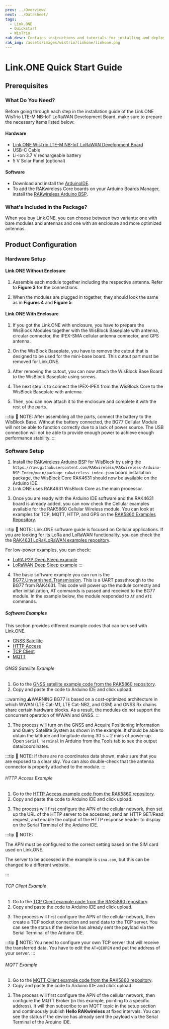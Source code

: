 ```yaml
---
prev: ../Overview/
next: ../Datasheet/
tags:
  - Link.ONE
  - Quickstart
  - WisTrio
rak_desc: Contains instructions and tutorials for installing and deploying your Link.ONE WisTrio LTE-M NB-IoT LoRaWAN Development Board. Instructions are written in a detailed and step-by-step manner for an easier experience in setting up your device.
rak_img: /assets/images/wistrio/linkone/linkone.png
---
```


# Link.ONE Quick Start Guide

## Prerequisites

### What Do You Need?

Before going through each step in the installation guide of the Link.ONE WisTrio LTE-M NB-IoT LoRaWAN Development Board, make sure to prepare the necessary items listed below:

#### Hardware

- [Link.ONE WisTrio LTE-M NB-IoT LoRaWAN Development Board](https://store.rakwireless.com/products/link-one-lte-m-nb-iot-lorawan-device-based-on-nrf52840-sx1262-and-bg77-arduino-ide-compatible?variant=42659406512326?utm_source=LinkOne&utm_medium=Document&utm_campaign=BuyFromStore)
- USB-C Cable
- Li-Ion 3.7&nbsp;V rechargeable battery
- 5&nbsp;V Solar Panel (optional)

#### Software

- Download and install the [ArduinoIDE](https://www.arduino.cc/en/Main/Software).
- To add the RAKwireless Core boards on your Arduino Boards Manager, install the [RAKwireless Arduino BSP](https://github.com/RAKWireless/RAKwireless-Arduino-BSP-Index).

### What's Included in the Package?

When you buy Link.ONE, you can choose between two variants: one with bare modules and antennas and one with an enclosure and more optimized antennas.

<rk-img
  src="/assets/images/wistrio/linkone/quickstart/included_modules.png"
  width="60%"
  caption="Link.ONE modules without Enclosure"
/>

<rk-img
  src="/assets/images/wistrio/linkone/quickstart/included_modules_enclosure.png"
  width="60%"
  caption="Link.ONE with Enclosure"
/>

## Product Configuration

### Hardware Setup

#### Link.ONE Without Enclosure

1. Assemble each module together including the respective antenna. Refer to **Figure 3** for the connections.

<rk-img
  src="/assets/images/wistrio/linkone/quickstart/assembly_linkone.png"
  width="75%"
  caption="Link.ONE Modules and Antenna Connection"
/>

2. When the modules are plugged in together, they should look the same as in **Figures 4** and **Figure 5**:

<rk-img
  src="/assets/images/wistrio/linkone/quickstart/linkone_top.png"
  width="45%"
  caption="Link.ONE Modules top view"
/>

<rk-img
  src="/assets/images/wistrio/linkone/quickstart/linkone_bottom.png"
  width="45%"
  caption="Link.ONE Modules bottom view"
/>

#### Link.ONE With Enclosure

1. If you got the Link.ONE with enclosure, you have to prepare the WisBlock Modules together with the WisBlock Baseplate with antenna, circular connector, the IPEX-SMA cellular antenna connector, and GPS antenna.

<rk-img
  src="/assets/images/wistrio/linkone/quickstart/wisblock-base-antenna-enclosure.png"
  width="70%"
  caption="Link.ONE with Enclosure"
/>

2. On the WisBlock Baseplate, you have to remove the cutout that is designed to be used for the mini-base board. This cutout part must be removed for Link.ONE.

<rk-img
  src="/assets/images/wistrio/linkone/quickstart/wisblock-plate-antenna-cutout.png"
  width="70%"
  caption="Removing the cutout section of the WisBlock Baseplate"
/>

3. After removing the cutout, you can now attach the WisBlock Base Board to the WisBlock Baseplate using screws.

<rk-img
  src="/assets/images/wistrio/linkone/quickstart/wisblock-plate-antenna-wisblock.png"
  width="45%"
  caption="Attaching the WisBlock Base board to WisBlock Baseplate with PCB Antenna"
/>

4. The next step is to connect the IPEX-IPEX from the WisBlock Core to the WisBlock Baseplate with antenna.

<rk-img
  src="/assets/images/wistrio/linkone/quickstart/wisblock-plate-antenna-connect.png"
  width="45%"
  caption="IPEX-to-IPEX connector"
/>

5. Then, you can now attach it to the enclosure and complete it with the rest of the parts.

<rk-img
  src="/assets/images/wistrio/linkone/quickstart/wisblock-antenna-enclosure.png"
  width="45%"
  caption="Mounting the modules to Link.ONE enclosure"
/>

<rk-img
  src="/assets/images/wistrio/linkone/quickstart/assembled_with_enclosure.png"
  width="45%"
  caption="Assembled Link.ONE with all the parts"
/>

:::tip 📝 NOTE:
After assembling all the parts, connect the battery to the WisBlock Base. Without the battery connected, the BG77 Cellular Module will not be able to function correctly due to a lack of power source. The USB connection will not be able to provide enough power to achieve enough performance stability.
:::

### Software Setup

1. Install the [RAKwireless Arduino BSP](https://github.com/RAKWireless/RAKwireless-Arduino-BSP-Index) for WisBlock by using the ```https://raw.githubusercontent.com/RAKwireless/RAKwireless-Arduino-BSP-Index/main/package_rakwireless_index.json``` board installation package, the WisBlock Core RAK4631 should now be available on the Arduino IDE.
2. Link.ONE uses RAK4631 WisBlock Core as the main processor.

<rk-img
  src="/assets/images/wistrio/linkone/quickstart/sw_select_core.png"
  width="70%"
  caption="Selecting RAK4631 WisBlock Core of Link.ONE"
/>

3. Once you are ready with the Arduino IDE software and the RAK4631 board is already added, you can now check the Cellular examples available for the RAK5860 Cellular Wireless module. You can look at examples for TCP, MQTT, HTTP, and GPS on the [RAK5860 Examples Repository](https://github.com/RAKWireless/WisBlock/tree/master/examples/common/communications/Cellular/RAK5860_BG77_Module).

:::tip 📝 NOTE:
Link.ONE software guide is focused on Cellular applications. If you are looking for its LoRa and LoRaWAN functionality,
you can check the the [RAK4631 LoRa/LoRaWAN examples repository](https://github.com/RAKWireless/WisBlock/tree/master/examples/RAK4630/communications/LoRa).

For low-power examples, you can check:
- [LoRA P2P Deep Sleep example](https://github.com/RAKWireless/WisBlock/tree/master/tutorials/RAK4631-Deep-Sleep-P2P)
- [LoRaWAN Deep Sleep example](https://github.com/RAKWireless/WisBlock/tree/master/examples/RAK4630/communications/LoRa/LoRaWAN/RAK4631-DeepSleep-LoRaWan)
:::

4. The basic software example you can run is the [BG77_Unvarnished_Transmission](https://github.com/RAKWireless/WisBlock/tree/master/examples/common/communications/Cellular/RAK5860_BG77_Module/BG77_Unvarnished_Transmission). This is a UART passthrough to the BG77 from RAK4631. This code will power up the module correctly and after initialization, AT commands is passed and received to the BG77 module. In the example below, the module responded to `AT` and `ATI` commands.

<rk-img
  src="/assets/images/wistrio/linkone/quickstart/sw_uart_passthru.png"
  width="85%"
  caption="UART Passthrough to BG77 Module"
/>

##### Software Examples

This section provides different example codes that can be used with Link.ONE.

- [GNSS Satellite](/Product-Categories/WisTrio/LINKONE/Quickstart/#gnss-satellite-example)
- [HTTP Access](/Product-Categories/WisTrio/LINKONE/Quickstart/#http-access-example)
- [TCP Client](/Product-Categories/WisTrio/LINKONE/Quickstart/#tcp-client-example)
- [MQTT](/Product-Categories/WisTrio/LINKONE/Quickstart/#mqtt-example)


###### GNSS Satellite Example

1. Go to the [GNSS satellite example code from the RAK5860 repository](https://github.com/RAKWireless/WisBlock/blob/master/examples/common/communications/Cellular/RAK5860_BG77_Module/RAK5860_GNSS_Satellite/RAK5860_GNSS_Satellite.ino).
2. Copy and paste the code to Arduino IDE and click upload.

<rk-img
  src="/assets/images/wistrio/linkone/quickstart/sw_gnss_1.png"
  width="70%"
  caption="GNSS Example Code"
/>

:::warning ⚠️WARNING
BG77 is based on a cost-optimized architecture in which WWAN (LTE Cat-M1, LTE Cat-NB2, and GSM) and GNSS Rx chains share certain hardware blocks. As a result, the modules do not support the concurrent operation of WWAN and GNSS.
:::

3. The process will turn on the GNSS and Acquire Positioning Information and Query Satellite System as shown in the example. It should be able to obtain the latitude and longitude during 30&nbsp;s ~ 2&nbsp;mins of power-up. Open `Serial Terminal` in Arduino from the Tools tab to see the output data/coordinates.

:::tip 📝 NOTE:
If there are no coordinates data shown, make sure that you are exposed to a clear sky. You can also double-check that the antenna connector is properly attached to the module.
:::

<rk-img
  src="/assets/images/wistrio/linkone/quickstart/sw_gnss_2.png"
  width="60%"
  caption="Serial Terminal output waiting for coordinates"
/>

###### HTTP Access Example

1. Go to the [HTTP Access example code from the RAK5860 repository](https://github.com/RAKWireless/WisBlock/blob/master/examples/common/communications/Cellular/RAK5860_BG77_Module/RAK5860_Access_HTTP_Server/RAK5860_Access_HTTP_Server.ino).
2. Copy and paste the code to Arduino IDE and click upload.

<rk-img
  src="/assets/images/wistrio/linkone/quickstart/sw_http_1.png"
  width="70%"
  caption="HTTP Example Code"
/>

3. The process will first configure the APN of the cellular network, then set up the URL of the HTTP server to be accessed, send an HTTP GET/Read request, and enable the output of the HTTP response header to display on the Serial Terminal of the Arduino IDE.

:::tip 📝 NOTE:

The APN must be configured to the correct setting based on the SIM card used on Link.ONE.

The server to be accessed in the example is `sina.com`, but this can be changed to a different website.

:::

<rk-img
  src="/assets/images/wistrio/linkone/quickstart/sw_http_2.png"
  width="60%"
  caption="Successful HTTP Get with reply"
/>

###### TCP Client Example

1. Go to the [TCP Client example code from the RAK5860 repository](https://github.com/RAKWireless/WisBlock/blob/master/examples/common/communications/Cellular/RAK5860_BG77_Module/RAK5860_TCP_Client/RAK5860_TCP_Client.ino).
2. Copy and paste the code to Arduino IDE and click upload.

<rk-img
  src="/assets/images/wistrio/linkone/quickstart/sw_tcp_1.png"
  width="70%"
  caption="TCP Example Code"
/>

3. The process will first configure the APN of the cellular network, then create a TCP socket connection and send data to the TCP server. You can see the status if the device has already sent the payload via the Serial Terminal of the Arduino IDE.

:::tip 📝 NOTE:
You need to configure your own TCP server that will receive the transferred data. You have to edit the `AT+QIOPEN` and put the address of your server.
:::

<rk-img
  src="/assets/images/wistrio/linkone/quickstart/sw_tcp_2.png"
  width="70%"
  caption="TCP Client connection"
/>

<rk-img
  src="/assets/images/wistrio/linkone/quickstart/sw_tcp_3.png"
  width="70%"
  caption="Data transmitted from TCP Client"
/>

###### MQTT Example

1. Go to the [MQTT Client example code from the RAK5860 repository](https://github.com/RAKWireless/WisBlock/blob/master/examples/common/communications/Cellular/RAK5860_BG77_Module/RAK5860_MQTT/RAK5860_MQTT.ino).
2. Copy and paste the code to Arduino IDE and click upload.

<rk-img
  src="/assets/images/wistrio/linkone/quickstart/sw_mqtt_1.png"
  width="70%"
  caption="MQTT Example"
/>

3. The process will first configure the APN of the cellular network, then configure the MQTT Broker (in this example, pointing to a specific address). It will then subscribe to an MQTT topic in the setup section and continuously publish **Hello RAKwireless** at fixed intervals. You can see the status if the device has already sent the payload via the Serial Terminal of the Arduino IDE.

<rk-img
  src="/assets/images/wistrio/linkone/quickstart/sw_mqtt_2.png"
  width="60%"
  caption="MQTT Subscription to Topic"
/>

<rk-img
  src="/assets/images/wistrio/linkone/quickstart/sw_mqtt_3.png"
  width="60%"
  caption="MQTT Publishing in fix interval"
/>

